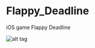 # Flappy_Deadline

iOS game Flappy Deadline

![alt tag](https://raw.githubusercontent.com/qyqzyd/Flappy_Deadline/master/IMG.jpg)
